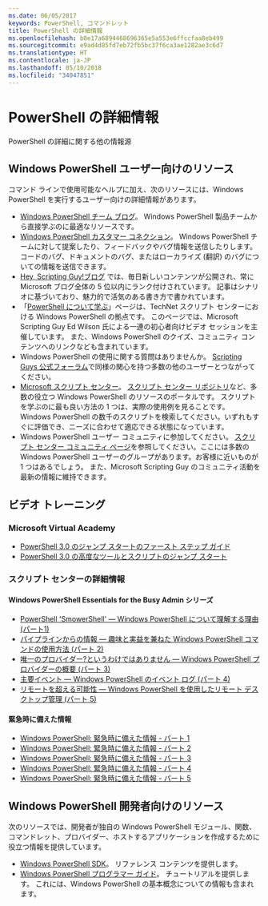 ```yaml
---
ms.date: 06/05/2017
keywords: PowerShell, コマンドレット
title: PowerShell の詳細情報
ms.openlocfilehash: b0e17a6894468696365e5a553e6ffccfaa8eb499
ms.sourcegitcommit: e9ad4d85fd7eb72fb5bc37f6ca3ae1282ae3c6d7
ms.translationtype: HT
ms.contentlocale: ja-JP
ms.lasthandoff: 05/10/2018
ms.locfileid: "34047851"
---
```

# <a name="more-powershell-learning"></a>PowerShell の詳細情報

PowerShell の詳細に関する他の情報源

## <a name="resources-for-windows-powershell-users"></a>Windows PowerShell ユーザー向けのリソース

コマンド ラインで使用可能なヘルプに加え、次のリソースには、Windows PowerShell を実行するユーザー向けの詳細情報があります。

- [Windows PowerShell チーム ブログ](http://blogs.msdn.com/b/powershell/)。 Windows PowerShell 製品チームから直接学ぶのに最適なリソースです。
- [Windows PowerShell カスタマー コネクション](http://Connect.Microsoft.com/PowerShell)。 Windows PowerShell チームに対して提案したり、フィードバックやバグ情報を送信したりします。 コードのバグ、ドキュメントのバグ、またはローカライズ (翻訳) のバグについての情報を送信できます。
- [Hey, Scripting Guy!ブログ](https://blogs.technet.microsoft.com/heyscriptingguy/) では、毎日新しいコンテンツが公開され、常に Microsoft ブログ全体の 5 位以内にランク付けされています。 記事はシナリオに基づいており、魅力的で活気のある書き方で書かれています。
- 「[PowerShell について学ぶ](https://blogs.technet.microsoft.com/heyscriptingguy/2015/01/04/weekend-scripter-the-best-ways-to-learn-powershell/)」ページは、TechNet スクリプト センターにおける Windows PowerShell の拠点です。 このページでは、Microsoft Scripting Guy Ed Wilson 氏による一連の初心者向けビデオ セッションを主催しています。 また、Windows PowerShell のクイズ、コミュニティ コンテンツへのリンクなども含まれています。
- Windows PowerShell の使用に関する質問はありませんか。 [Scripting Guys 公式フォーラム](http://social.technet.microsoft.com/forums/itcg/threads/)で同様の関心を持つ多数の他のユーザーとつながってください。
- [Microsoft スクリプト センター](https://technet.microsoft.com/scriptcenter)。 [スクリプト センター リポジトリ](http://gallery.technet.microsoft.com/scriptcenter/)など、多数の役立つ Windows PowerShell のリソースのポータルです。 スクリプトを学ぶのに最も良い方法の 1 つは、実際の使用例を見ることです。 Windows PowerShell の数千のスクリプトを検索してください。いずれもすぐに評価でき、ニーズに合わせて適応できる状態になっています。
- Windows PowerShell ユーザー コミュニティに参加してください。 [スクリプト センター コミュニティ ページ](https://technet.microsoft.com/scriptcenter/hh182567.aspx)を参照してください。ここには多数の Windows PowerShell ユーザーのグループがあります。お客様に近いものが 1 つはあるでしょう。 また、Microsoft Scripting Guy のコミュニティ活動を最新の情報に維持できます。

## <a name="video-training"></a>ビデオ トレーニング

### <a name="microsoft-virtual-academy"></a>Microsoft Virtual Academy
- [PowerShell 3.0 のジャンプ スタートのファースト ステップ ガイド](https://mva.microsoft.com/en-US/training-courses/getting-started-with-powershell-30-jump-start-8276)
- [PowerShell 3.0 の高度なツールとスクリプトのジャンプ スタート](https://mva.microsoft.com/en-US/training-courses/advanced-tools-scripting-with-powershell-30-jump-start-8231)

### <a name="script-center-learn"></a>スクリプト センターの詳細情報
#### <a name="windows-powershell-essentials-for-the-busy-admin-series"></a>Windows PowerShell Essentials for the Busy Admin シリーズ
- [PowerShell 'SmowerShell' — Windows PowerShell について理解する理由 &#40;パート1&#41;](http://dlbmodigital.microsoft.com/webcasts/wmv/23976_Dnl_L.wmv)
- [パイプラインからの情報 — 趣味と実益を兼ねた Windows PowerShell コマンドの使用方法 &#40;パート 2&#41;](http://dlbmodigital.microsoft.com/webcasts/wmv/23977_Dnl_L.wmv)
- [唯一のプロバイダー?というわけではありません — Windows PowerShell プロバイダーの概要 &#40;パート 3&#41;](http://dlbmodigital.microsoft.com/webcasts/wmv/23978_Dnl_L.wmv)
- [主要イベント — Windows PowerShell のイベント ログ &#40;パート 4&#41;](http://dlbmodigital.microsoft.com/webcasts/wmv/23979_Dnl_L.wmv)
- [リモートを超える可能性 — Windows PowerShell を使用したリモート デスクトップ管理 &#40;パート 5&#41;](http://dlbmodigital.microsoft.com/webcasts/wmv/23980_Dnl_L.wmv)

#### <a name="learn-it-now-before-its-an-emergency"></a>緊急時に備えた情報
- [Windows PowerShell: 緊急時に備えた情報 - パート 1](http://dlbmodigital.microsoft.com/webcasts/wmv/1032481530_Dnl_L.wmv)
- [Windows PowerShell: 緊急時に備えた情報 - パート 2](http://dlbmodigital.microsoft.com/webcasts/wmv/1032481542_Dnl_L.wmv)
- [Windows PowerShell: 緊急時に備えた情報 - パート 3](http://dlbmodigital.microsoft.com/webcasts/wmv/1032481548_Dnl_L.wmv)
- [Windows PowerShell: 緊急時に備えた情報 - パート 4](http://dlbmodigital.microsoft.com/webcasts/wmv/1032481552_Dnl_L.wmv)
- [Windows PowerShell: 緊急時に備えた情報 - パート 5](http://dlbmodigital.microsoft.com/webcasts/wmv/1032481554_Dnl_L.wmv)

## <a name="resources-for-windows-powershell-developers"></a>Windows PowerShell 開発者向けのリソース

次のリソースでは、開発者が独自の Windows PowerShell モジュール、関数、コマンドレット、プロバイダー、ホストするアプリケーションを作成するために役立つ情報を提供しています。

- [Windows PowerShell SDK](http://go.microsoft.com/fwlink/p/?LinkID=89595)。 リファレンス コンテンツを提供します。
- [Windows PowerShell プログラマー ガイド](http://go.microsoft.com/fwlink/p/?LinkID=89596)。 チュートリアルを提供します。 これには、Windows PowerShell の基本概念についての情報も含まれます。
